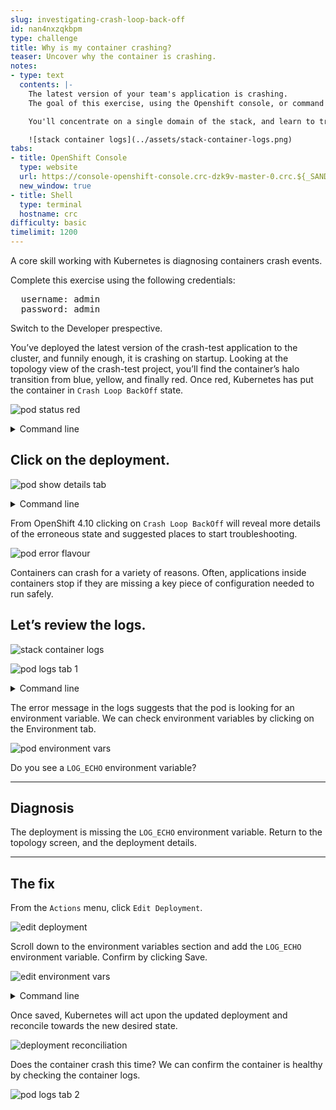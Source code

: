 ```yaml
---
slug: investigating-crash-loop-back-off
id: nan4nxzqkbpm
type: challenge
title: Why is my container crashing?
teaser: Uncover why the container is crashing.
notes:
- type: text
  contents: |-
    The latest version of your team's application is crashing.
    The goal of this exercise, using the Openshift console, or command line. Discover why the container fails to start, and resolve the issue.

    You'll concentrate on a single domain of the stack, and learn to triage issues with container startup.

    ![stack container logs](../assets/stack-container-logs.png)
tabs:
- title: OpenShift Console
  type: website
  url: https://console-openshift-console.crc-dzk9v-master-0.crc.${_SANDBOX_ID}.instruqt.io
  new_window: true
- title: Shell
  type: terminal
  hostname: crc
difficulty: basic
timelimit: 1200
---
```


A core skill working with Kubernetes is diagnosing containers crash events.

Complete this exercise using the following credentials:

<pre>
  username: admin
  password: admin
</pre>

Switch to the Developer prespective.

You’ve deployed the latest version of the crash-test application to the cluster, and funnily enough, it is crashing on startup.
Looking at the topology view of the crash-test project, you’ll find the container’s halo transition from blue, yellow, and finally red.
Once red, Kubernetes has put the container in `Crash Loop BackOff` state.

![pod status red](../assets/pod-status-red.png)

<details><summary>Command line</summary>
  <pre>oc get pods</pre>
</details>

## Click on the deployment.

![pod show details tab](../assets/pod-show-details-tab.png)

<details><summary>Command line</summary>
  <pre>oc describe pod <em>pod_name</em></pre>
</details>

From OpenShift 4.10 clicking on `Crash Loop BackOff` will reveal more details of the erroneous state and suggested places to start troubleshooting.

![pod error flavour](../assets/pod-error-flavour.png)

Containers can crash for a variety of reasons. Often, applications inside containers stop if they are missing a key piece of configuration needed to run safely.

## Let’s review the logs.

![stack container logs](../assets/stack-container-logs.png)

![pod logs tab 1](../assets/pod-logs-tab-1.png)

<details><summary>Command line</summary>
  <pre>oc logs <em>pod_name</em></pre>
</details>

The error message in the logs suggests that the pod is looking for an environment variable.
We can check environment variables by clicking on the Environment tab.

![pod environment vars](../assets/pod-environment-vars.png)

Do you see a `LOG_ECHO` environment variable?

---

## Diagnosis

The deployment is missing the `LOG_ECHO` environment variable.
Return to the topology screen, and the deployment details.

---

## The fix

From the `Actions` menu, click `Edit Deployment`.

![edit deployment](../assets/edit-deployment.png)

Scroll down to the environment variables section and add the `LOG_ECHO` environment variable. Confirm by clicking Save.

![edit environment vars](../assets/edit-environment-vars.png)

<details><summary>Command line</summary>
  <pre>oc edit deployment/crash-test</pre>
</details>

Once saved, Kubernetes will act upon the updated deployment and reconcile towards the new desired state.

![deployment reconciliation](../assets/deployment-reconciliation.png)

Does the container crash this time?
We can confirm the container is healthy by checking the container logs.

![pod logs tab 2](../assets/pod-logs-tab-2.png)